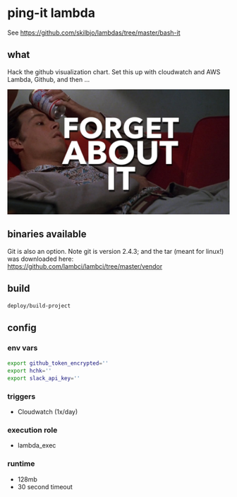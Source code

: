 # ping-it lambda

See <https://github.com/skilbjo/lambdas/tree/master/bash-it>

## what
Hack the github visualization chart. Set this up with cloudwatch and AWS Lambda,
Github, and then ...

<img src="dev-resources/img/forget_about_it.png" alt="hi" width="800"/>

## binaries available

Git is also an option. Note git is version 2.4.3; and the tar (meant for linux!)
was downloaded here: <https://github.com/lambci/lambci/tree/master/vendor>

## build
```bash
deploy/build-project
```

## config
### env vars
```bash
export github_token_encrypted=''
export hchk=''
export slack_api_key=''
```

### triggers
- Cloudwatch (1x/day)

### execution role
- lambda_exec

### runtime
- 128mb
- 30 second timeout
